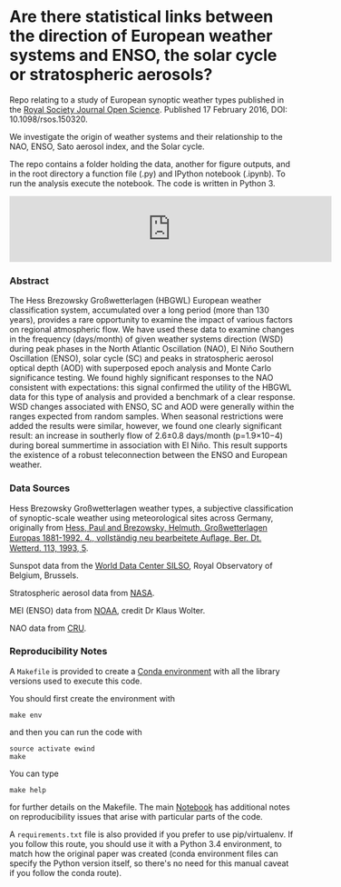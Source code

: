 # Are there statistical links between the direction of European weather systems and ENSO, the solar cycle or stratospheric aerosols? #

Repo relating to a study of European synoptic weather types published in the [Royal Society Journal Open Science](http://rsos.royalsocietypublishing.org/content/3/2/150320). Published 17 February 2016, DOI: 10.1098/rsos.150320.

We investigate the origin of weather systems and their relationship to the NAO, ENSO, Sato aerosol index, and the Solar cycle.

The repo contains a folder holding the data, another for figure outputs, and in the root directory a function file (.py) and IPython notebook (.ipynb). To run the analysis execute the notebook. The code is written in Python 3.

<iframe src="http://wl.figshare.com/articles/1471639/embed?show_title=1" width="568" height="116" frameborder="0"></iframe>


### Abstract ###

The Hess Brezowsky Großwetterlagen (HBGWL) European weather classification system, accumulated over a long period (more than 130 years), provides a rare opportunity to examine the impact of various factors on regional atmospheric flow. We have used these data to examine changes in the frequency (days/month) of given weather systems direction (WSD) during peak phases in the North Atlantic Oscillation (NAO), El Niño Southern Oscillation (ENSO), solar cycle (SC) and peaks in stratospheric aerosol optical depth (AOD) with superposed epoch analysis and Monte Carlo significance testing. We found highly significant responses to the NAO consistent with expectations: this signal confirmed the utility of the HBGWL data for this type of analysis and provided a benchmark of a clear response. WSD changes associated with ENSO, SC and AOD were generally within the ranges expected from random samples. When seasonal restrictions were added the results were similar, however, we found one clearly significant result: an increase in southerly flow of 2.6±0.8 days/month (p=1.9×10−4) during boreal summertime in association with El Niño. This result supports the existence of a robust teleconnection between the ENSO and European weather.


### Data Sources ###

Hess Brezowsky Großwetterlagen weather types, a subjective classification of synoptic-scale weather using meteorological sites across Germany, originally from [Hess, Paul and Brezowsky, Helmuth, Großwetterlagen Europas 1881-1992. 4., vollständig neu bearbeitete Auﬂage, Ber. Dt. Wetterd. 113, 1993, 5](http://www.dwd.de/bvbw/generator/DWDWWW/Content/Oeffentlichkeit/KU/KUPK/Schulen/Klima/Begriffe/Gro_C3_9Fwetterlagen__Katalog,templateId=raw,property=publicationFile.pdf/Gro&#223;wetterlagen_Katalog.pdf).

Sunspot data from the [World Data Center SILSO](http://sidc.be/silso/home), Royal Observatory of Belgium, Brussels.

Stratospheric aerosol data from [NASA](http://data.giss.nasa.gov/modelforce/strataer).

MEI (ENSO) data from [NOAA](http://www.esrl.noaa.gov/psd/enso/mei.ext/), credit Dr Klaus Wolter.

NAO data from [CRU](http://www.cru.uea.ac.uk/timo/datapages/naoi.htm/).


### Reproducibility Notes ###

A `Makefile` is provided to create a [Conda environment](https://conda.io/docs/user-guide/tasks/manage-environments.html) with all the library versions used to execute this code. 

You should first create the environment with 

```
make env
```

and then you can run the code with

```
source activate ewind
make
```

You can type

```
make help
```

for further details on the Makefile.  The main [Notebook](HBGWL_analysis.ipynb) has additional notes on reproducibility issues that arise with particular parts of the code.

A `requirements.txt` file is also provided if you prefer to use pip/virtualenv. If you follow this route, you should use it with a Python 3.4 environment, to match how the original paper was created (conda environment files can specify the Python version itself, so there's no need for this manual caveat if you follow the conda route).
